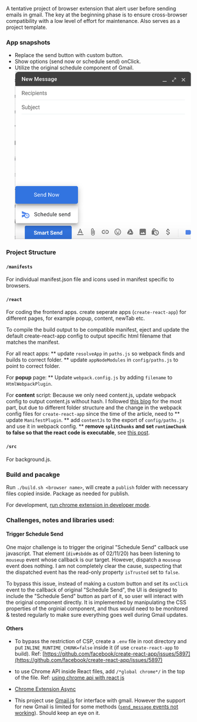 A tentative project of browser extension that alert user before sending emails in gmail. The key at the beginning phase is to ensure cross-browser compatibility with a low level of effort for maintenance. Also serves as a project template.

### App snapshots
* Replace the send button with custom button.
* Show options (send now or schedule send) onClick.
* Utilize the original schedule component of Gmail.
![snapshot](./standalone.png)

### Project Structure

#### `/manifests`
For individual manifest.json file and icons used in manifest specific to browsers.

#### `/react`
For coding the frontend apps. create seperate apps (`create-react-app`) for different pages, for example popup, content, newTab etc.

To compile the build output to be compatible manifest, eject and update the default create-react-app config to output specific html filename that matches the manifest.

For all react apps:
** update `resolveApp` in `paths.js` so webpack finds and builds to correct folder.
** update `appNodeModules` in `config/paths.js` to point to correct folder.

For **popup** page: 
** Update `webpack.config.js` by adding `filename` to `HtmlWebpackPlugin`.

For **content** script:
Because we only need content.js, update webpack config to output content.js without hash. I followed [this blog](https://itnext.io/create-chrome-extension-with-reactjs-using-inject-page-strategy-137650de1f39#3996) for the most part, but due to different folder structure and the change in the webpack config files for `create-react-app` since the time of the article, need to 
** update `ManifestPlugin`.
** add `contentJs` to the export of `config/paths.js` and use it in webpack config.
** **remove `splitChunks` and set `runtimeChunk` to false so that the react code is executable**, see [this post](https://stackoverflow.com/questions/57270855/chrome-extension-content-script-not-injecting-to-the-dom-when-built-with-reactjs).

#### `/src`
For background.js.

### Build and pacakge
Run `./build.sh <browser name>`, will create a `publish` folder with necessary files copied inside. Package as needed for publish.

For development, [run chrome extension in developer mode](https://developer.chrome.com/extensions/getstarted).

### Challenges, notes and libraries used:
#### Trigger Schedule Send
One major challenge is to trigger the original "Schedule Send" callback use javascript. That element (`div#sbddm` as of 02/11/20) has been listening to `mouseup` event whose callback is our target. However, dispatch a `mouseup` event does nothing. I am not completely clear the cause, suspecting that the dispatched event has the read-only property `isTrusted` set to `false`. 

To bypass this issue, instead of making a custom button and set its `onClick` event to the callback of original "Schedule Send", the UI is designed to include the "Schedule Send" button as part of it, so user will interact with the original component directly. It is implemented by manipulating the CSS properties of the orginial component, and thus would need to be monitored & tested regularly to make sure everything goes well during Gmail updates.

#### Others
* To bypass the restriction of CSP, create a `.env` file in root directory and put `INLINE_RUNTIME_CHUNK=false` inside it (if use `create-react-app` to build). Ref: [https://github.com/facebook/create-react-app/issues/5897](https://github.com/facebook/create-react-app/issues/5897)
* to use Chrome API inside React files, add `/*global chrome*/` in the top of the file. Ref: [using chrome api with react js](https://stackoverflow.com/questions/51411447/using-chrome-api-with-react-js)
* [Chrome Extension Async](https://github.com/KeithHenry/chromeExtensionAsync)

* This project use [Gmail.js](https://github.com/KartikTalwar/gmail.js) for interface with gmail. However the support for new Gmail is limited for some methods ([`send_message` events not working](https://github.com/KartikTalwar/gmail.js/issues/601)). Should keep an eye on it.
